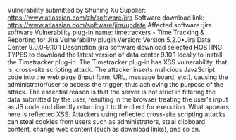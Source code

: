 Vulnerability submitted by Shuning Xu
Supplier: https://www.atlassian.com/zh/software/jira
Software download link: https://www.atlassian.com/software/jira/update
Affected software :jira software
Vulnerability plug-in name: timetrackers - Time Tracking & Reporting for Jira
Vulnerability plugin Version: Version 5.2.0•Jira Data Center 9.0.0-9.10.1
Description :jira software download selected HOSTING TYPES to download the latest version of data center 9.10.1 locally to install the Timetracker plug-in. The Timetracker plug-in has XSS vulnerability, that is, cross-site scripting attack. The attacker inserts malicious JavaScript code into the web page (input form, URL, message board, etc.), causing the administrator/user to access the trigger, thus achieving the purpose of the attack. The essential reason is that the server is not strict in filtering the data submitted by the user, resulting in the browser treating the user's input as JS code and directly returning it to the client for execution. What appears here is reflected XSS. Attackers using reflected cross-site scripting attacks can steal cookies from users such as administrators, steal clipboard content, change web content (such as download links), and so on.
